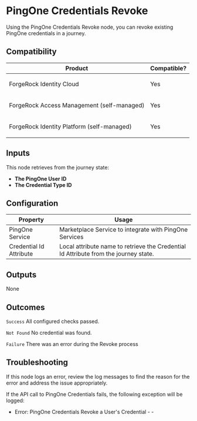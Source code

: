 # PingOne Credentials Revoke

Using the PingOne Credentials Revoke node, you can revoke existing PingOne
credentials in a journey.

## Compatibility

<table>
  <colgroup>
    <col>
    <col>
  </colgroup>
  <thead>
  <tr>
    <th>Product</th>
    <th>Compatible?</th>
  </tr>
  </thead>
  <tbody>
  <tr>
    <td><p>ForgeRock Identity Cloud</p></td>
    <td><p><span>Yes</span></p></td>
  </tr>
  <tr>
    <td><p>ForgeRock Access Management (self-managed)</p></td>
    <td><p><span>Yes</span></p></td>
  </tr>
  <tr>
    <td><p>ForgeRock Identity Platform (self-managed)</p></td>
    <td><p><span>Yes</span></p></td>
  </tr>
  </tbody>
</table>

## Inputs

This node retrieves from the journey state:
* **The PingOne User ID**
* **The Credential Type ID**

## Configuration

<table>
  <thead>
    <th>Property</th>
    <th>Usage</th>
  </thead>
  <tbody>
    <tr>
      <td>PingOne Service</td>
      <td>Marketplace Service to integrate with PingOne Services
      </td>
    </tr>
     <tr>
      <td>Credential Id Attribute</td>
      <td>Local attribute name to retrieve the Credential Id Attribute from the journey state.
</td>
    </tr>

  </tbody>
</table>

## Outputs

None

## Outcomes

`Success`
All configured checks passed.

`Not Found`
No credential was found.

`Failure`
There was an error during the Revoke process

## Troubleshooting

If this node logs an error, review the log messages to find the reason for the error and address the issue
appropriately.

If the API call to PingOne Credentials fails, the following exception will be logged:

* Error: PingOne Credentials Revoke a User's Credential - <Status Code> - <Response Body> 

